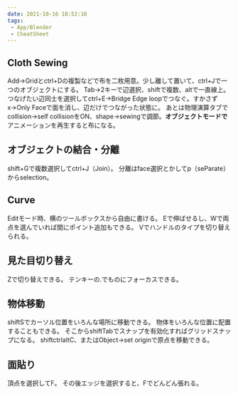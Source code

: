 ```yaml
---
date: 2021-10-16 18:52:10
tags:
 - App/Blender
 - CheatSheet
---
```


## Cloth Sewing
Add→Gridとctrl+Dの複製などで布を二枚用意。少し離して置いて、ctrl+Jで一つのオブジェクトにする。
Tab→2キーで辺選択、shiftで複数、altで一直線上。つなげたい辺同士を選択してctrl+E→Bridge Edge loopでつなぐ。すかさずx→Only Faceで面を消し、辺だけでつながった状態に。
あとは物理演算タブでcollision→self collisionをON、shape→sewingで調節。**オブジェクトモードで**アニメーションを再生すると布になる。

## オブジェクトの結合・分離
shift+Gで複数選択してctrl+J（Join）。
分離はface選択とかしてp（seParate）からselection。

## Curve
Editモード時、横のツールボックスから自由に書ける。
Eで伸ばせるし、Wで両点を選んでいれば間にポイント追加もできる。
Vでハンドルのタイプを切り替えられる。

## 見た目切り替え
Zで切り替えできる。
テンキーの.でものにフォーカスできる。

## 物体移動
shiftSでカーソル位置をいろんな場所に移動できる。
物体をいろんな位置に配置することもできる。
そこからshiftTabでスナップを有効化すればグリッドスナップになる。
shiftctrlaltC、またはObject→set originで原点を移動できる。

## 面貼り
頂点を選択してF。
その後エッジを選択すると、Fでどんどん張れる。